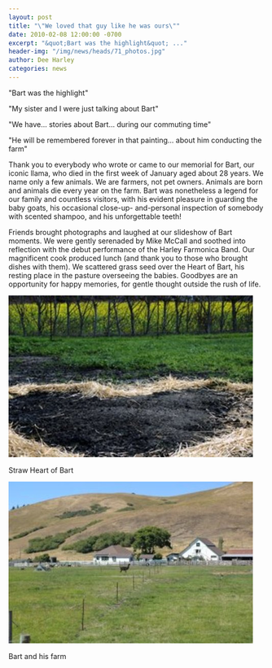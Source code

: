 ```yaml
---
layout: post
title: "\"We loved that guy like he was ours\""
date: 2010-02-08 12:00:00 -0700
excerpt: "&quot;Bart was the highlight&quot; ..."
header-img: "/img/news/heads/71_photos.jpg"
author: Dee Harley
categories: news
---
```

&quot;Bart was the highlight&quot;

&quot;My sister and I were just talking about Bart&quot;

&quot;We have... stories about Bart... during our commuting time&quot;

&quot;He will be remembered forever in that painting... about him
conducting the farm&quot;

Thank you to everybody who wrote or came to our memorial for Bart, our
iconic llama, who died in the first week of January aged about 28
years. We name only a few animals. We are farmers, not pet owners.
Animals are born and animals die every year on the farm. Bart was
nonetheless a legend for our family and countless visitors, with his
evident pleasure in guarding the baby goats, his occasional close-up-
and-personal inspection of somebody with scented shampoo, and his
unforgettable teeth!

Friends brought photographs and laughed at our slideshow of Bart
moments. We were gently serenaded by Mike McCall and soothed into
reflection with the debut performance of the Harley Farmonica Band.
Our magnificent cook produced lunch (and thank you to those who
brought dishes with them). We scattered grass seed over the Heart of
Bart, his resting place in the pasture overseeing the babies. Goodbyes
are an opportunity for happy memories, for gentle thought outside the
rush of life.

![image](/img/news/71_heart.jpg)

Straw Heart of Bart

![image](/img/news/71_bartleft.jpg)

Bart and his farm

